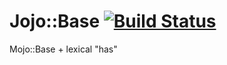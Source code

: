 
# Jojo::Base [![Build Status](https://travis-ci.org/aferreira/cpan-Mojo-Bass.svg?branch=master)](https://travis-ci.org/aferreira/cpan-Mojo-Bass)
Mojo::Base + lexical "has"

